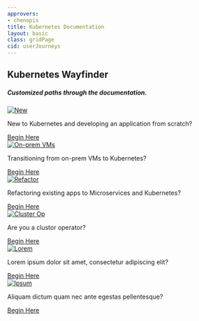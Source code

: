 ```yaml
---
approvers:
- chenopis
title: Kubernetes Documentation
layout: basic
class: gridPage
cid: userJourneys
---
```


<section id="hero" class="light-text">
    <h1>Kubernetes Wayfinder</h1>
    <h5>Customized paths through the documentation.</h5>
</section>


<section id="mainContent">
    <main>
        <div class="content">
            <div class="case-studies">
                <div class="case-study">
                    <a href="/docs/journey/new/">
                        <img src="/images/journeys/placeholder.png" alt="New">
                    </a>
                    <p class="quote">New to Kubernetes and developing an application from scratch?</p>
                    <a href="/docs/journey/new/">Begin Here</a>
                </div>
                <div class="case-study">
                    <a href="/docs/journey/on-prem-vms/">
                        <img src="/images/journeys/placeholder.png" alt="On-prem VMs">
                    </a>
                    <p class="quote">Transitioning from on-prem VMs to Kubernetes?</p>
                    <a href="/docs/journey/on-prem-vms/">Begin Here</a>
                </div>
                <div class="case-study">
                    <a href="/docs/journey/refactor-app/">
                        <img src="/images/journeys/placeholder.png" alt="Refactor">
                    </a>
                    <p class="quote">Refactoring existing apps to Microservices and Kubernetes?</p>
                    <a href="/docs/journey/refactor-app/">Begin Here</a>
                </div>
                <div class="case-study">
                    <a href="/docs/journey/cluster-op/">
                        <img src="/images/journeys/placeholder.png" alt="Cluster Op">
                    </a>
                    <p class="quote">Are you a clustor operator?</p>
                    <a href="/docs/journey/cluster-op/">Begin Here</a>
                </div>
                <div class="case-study">
                    <a href="/docs/journey/lorem/">
                        <img src="/images/journeys/placeholder.png" alt="Lorem">
                    </a>
                    <p class="quote">Lorem ipsum dolor sit amet, consectetur adipiscing elit?</p>
                    <a href="/docs/journey/lorem/">Begin Here</a>
                </div>
                <div class="case-study">
                    <a href="/docs/journey/ipsum/">
                        <img src="/images/journeys/placeholder.png" alt="Ipsum">
                    </a>
                    <p class="quote">Aliquam dictum quam nec ante egestas pellentesque?</p>
                    <a href="/docs/journey/ipsum/">Begin Here</a>
                </div>
            </div>
        </div>
    </main>
</section>